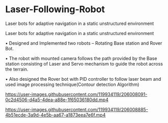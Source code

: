 # Laser-Following-Robot
Laser bots for adaptive navigation in a static unstructured environment 

Laser bots for adaptive navigation in a static unstructured environment 

• Designed and Implemented two robots – Rotating Base station and Rover Bot.

• The robot with mounted camera follows the path provided by the Base station consisting of Laser and Servo mechanism to guide the robot across the terrain.

• Also designed the Rover bot with PID controller to follow laser beam and used image processing technique(Contour detection Algorithm)



https://user-images.githubusercontent.com/119934119/206008091-0c2d4506-d4a5-4dea-a88e-1f65036180dd.mp4




https://user-images.githubusercontent.com/119934119/206008885-4b51ecde-3a9d-4e5b-aa67-a1873eea7e6f.mp4


